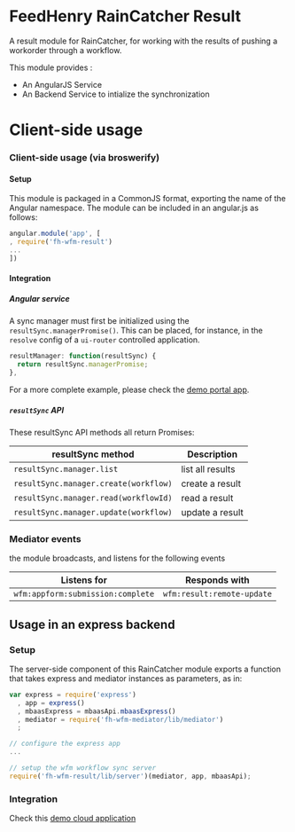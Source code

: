 # FeedHenry RainCatcher Result

A result module for RainCatcher, for working with the results of pushing a workorder through a workflow.

This module provides :
- An AngularJS Service
- An Backend Service to intialize the synchronization


# Client-side usage

### Client-side usage (via broswerify)

#### Setup
This module is packaged in a CommonJS format, exporting the name of the Angular namespace.  The module can be included in an angular.js as follows:

```javascript
angular.module('app', [
, require('fh-wfm-result')
...
])
```

#### Integration

##### Angular service
A sync manager must first be initialized using the `resultSync.managerPromise()`.  This can be placed, for instance, in the `resolve` config of a `ui-router` controlled application.

```javascript
resultManager: function(resultSync) {
  return resultSync.managerPromise;
},
```
For a more complete example, please check the [demo portal app](https://github.com/feedhenry-raincatcher/raincatcher-demo-portal/blob/master/src/app/workorder/workorder.js).


##### `resultSync` API
These resultSync API methods all return Promises:

| resultSync method | Description |
| -------------------- | ----------- |
| `resultSync.manager.list` | list all results |
| `resultSync.manager.create(workflow)` | create a result |
| `resultSync.manager.read(workflowId)` | read a result |
| `resultSync.manager.update(workflow)` | update a result |

### Mediator events
the module broadcasts, and listens for the following events

| Listens for | Responds with |
| ----------- | ------------- |
| `wfm:appform:submission:complete` | `wfm:result:remote-update` |

## Usage in an express backend

### Setup
The server-side component of this RainCatcher module exports a function that takes express and mediator instances as parameters, as in:

```javascript
var express = require('express')
  , app = express()
  , mbaasExpress = mbaasApi.mbaasExpress()
  , mediator = require('fh-wfm-mediator/lib/mediator')
  ;

// configure the express app
...

// setup the wfm workflow sync server
require('fh-wfm-result/lib/server')(mediator, app, mbaasApi);

```

### Integration

Check this [demo cloud application](https://github.com/feedhenry-raincatcher/raincatcher-demo-cloud/blob/master/lib/app/workorder.js)
